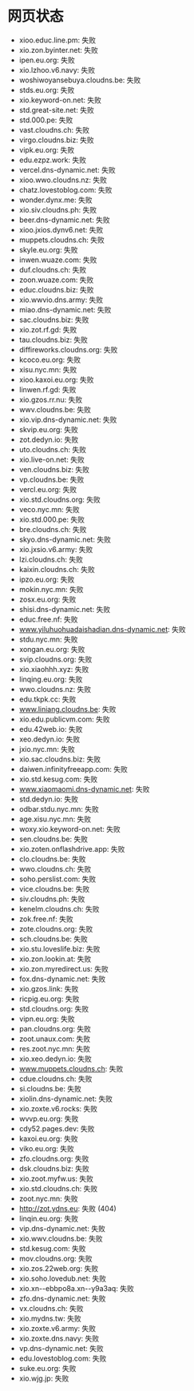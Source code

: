 # 网页状态
- xioo.educ.line.pm: 失败
- xio.zon.byinter.net: 失败
- ipen.eu.org: 失败
- xio.lzhoo.v6.navy: 失败
- woshiwoyansebuya.cloudns.be: 失败
- stds.eu.org: 失败
- xio.keyword-on.net: 失败
- std.great-site.net: 失败
- std.000.pe: 失败
- vast.cloudns.ch: 失败
- virgo.cloudns.biz: 失败
- vipk.eu.org: 失败
- edu.ezpz.work: 失败
- vercel.dns-dynamic.net: 失败
- xioo.wwo.cloudns.nz: 失败
- chatz.lovestoblog.com: 失败
- wonder.dynx.me: 失败
- xio.siv.cloudns.ph: 失败
- beer.dns-dynamic.net: 失败
- xioo.jxios.dynv6.net: 失败
- muppets.cloudns.ch: 失败
- skyle.eu.org: 失败
- inwen.wuaze.com: 失败
- duf.cloudns.ch: 失败
- zoon.wuaze.com: 失败
- educ.cloudns.biz: 失败
- xio.wwvio.dns.army: 失败
- miao.dns-dynamic.net: 失败
- sac.cloudns.biz: 失败
- xio.zot.rf.gd: 失败
- tau.cloudns.biz: 失败
- diffireworks.cloudns.org: 失败
- kcoco.eu.org: 失败
- xisu.nyc.mn: 失败
- xioo.kaxoi.eu.org: 失败
- linwen.rf.gd: 失败
- xio.gzos.rr.nu: 失败
- wwv.cloudns.be: 失败
- xio.vip.dns-dynamic.net: 失败
- skvip.eu.org: 失败
- zot.dedyn.io: 失败
- uto.cloudns.ch: 失败
- xio.live-on.net: 失败
- ven.cloudns.biz: 失败
- vp.cloudns.be: 失败
- vercl.eu.org: 失败
- xio.std.cloudns.org: 失败
- veco.nyc.mn: 失败
- xio.std.000.pe: 失败
- bre.cloudns.ch: 失败
- skyo.dns-dynamic.net: 失败
- xio.jxsio.v6.army: 失败
- lzi.cloudns.ch: 失败
- kaixin.cloudns.ch: 失败
- ipzo.eu.org: 失败
- mokin.nyc.mn: 失败
- zosx.eu.org: 失败
- shisi.dns-dynamic.net: 失败
- educ.free.nf: 失败
- www.yiluhuohuadaishadian.dns-dynamic.net: 失败
- stdu.nyc.mn: 失败
- xongan.eu.org: 失败
- svip.cloudns.org: 失败
- xio.xiaohhh.xyz: 失败
- linqing.eu.org: 失败
- wwo.cloudns.nz: 失败
- edu.tkpk.cc: 失败
- www.liniang.cloudns.be: 失败
- xio.edu.publicvm.com: 失败
- edu.42web.io: 失败
- xeo.dedyn.io: 失败
- jxio.nyc.mn: 失败
- xio.sac.cloudns.biz: 失败
- daiwen.infinityfreeapp.com: 失败
- xio.std.kesug.com: 失败
- www.xiaomaomi.dns-dynamic.net: 失败
- std.dedyn.io: 失败
- odbar.stdu.nyc.mn: 失败
- age.xisu.nyc.mn: 失败
- woxy.xio.keyword-on.net: 失败
- sen.cloudns.be: 失败
- xio.zoten.onflashdrive.app: 失败
- clo.cloudns.be: 失败
- wwo.cloudns.ch: 失败
- soho.perslist.com: 失败
- vice.cloudns.be: 失败
- siv.cloudns.ph: 失败
- kenelm.cloudns.ch: 失败
- zok.free.nf: 失败
- zote.cloudns.org: 失败
- sch.cloudns.be: 失败
- xio.stu.loveslife.biz: 失败
- xio.zon.lookin.at: 失败
- xio.zon.myredirect.us: 失败
- fox.dns-dynamic.net: 失败
- xio.gzos.link: 失败
- ricpig.eu.org: 失败
- std.cloudns.org: 失败
- vipn.eu.org: 失败
- pan.cloudns.org: 失败
- zoot.unaux.com: 失败
- res.zoot.nyc.mn: 失败
- xio.xeo.dedyn.io: 失败
- www.muppets.cloudns.ch: 失败
- cdue.cloudns.ch: 失败
- si.cloudns.be: 失败
- xiolin.dns-dynamic.net: 失败
- xio.zoxte.v6.rocks: 失败
- wvvp.eu.org: 失败
- cdy52.pages.dev: 失败
- kaxoi.eu.org: 失败
- viko.eu.org: 失败
- zfo.cloudns.org: 失败
- dsk.cloudns.biz: 失败
- xio.zoot.myfw.us: 失败
- xio.std.cloudns.ch: 失败
- zoot.nyc.mn: 失败
- http://zot.ydns.eu: 失败 (404)
- linqin.eu.org: 失败
- vip.dns-dynamic.net: 失败
- xio.wwv.cloudns.be: 失败
- std.kesug.com: 失败
- mov.cloudns.org: 失败
- xio.zos.22web.org: 失败
- xio.soho.lovedub.net: 失败
- xio.xn--ebbpo8a.xn--y9a3aq: 失败
- zfo.dns-dynamic.net: 失败
- vx.cloudns.ch: 失败
- xio.mydns.tw: 失败
- xio.zoxte.v6.army: 失败
- xio.zoxte.dns.navy: 失败
- vp.dns-dynamic.net: 失败
- edu.lovestoblog.com: 失败
- suke.eu.org: 失败
- xio.wjg.jp: 失败
